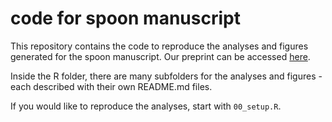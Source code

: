 # code for spoon manuscript

This repository contains the code to reproduce the analyses and figures generated for the spoon manuscript. Our preprint can be accessed [here](https://www.biorxiv.org/content/10.1101/2024.11.04.621867v2).

Inside the R folder, there are many subfolders for the analyses and figures - each described with their own README.md files.

If you would like to reproduce the analyses, start with `00_setup.R`.
